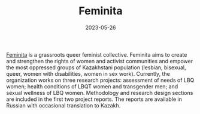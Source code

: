 ﻿---
title: "Feminita"
linkTitle: "Feminita"
contributor: ["Aizada Arystanbek"]
created: 2022-07-27
countries: ["Kazakhstan"]
category: ["Local NGO"]
tags: ["feminism", "feminist NGO", "LGBTQ", "sex work", "gender-based violence"]
date_start: []
date_end: []
data_type: ["reports", "survey", "interviews", "quantitative", "qualitative"] 
language: ["Russian", "Kazakh"]
date: 2023-05-26
description: 
  Grassroots queer feminist collective.
---

[Feminita](https://feminita.kz/) is a grassroots queer feminist collective. Feminita aims to create and strengthen the rights of women and activist communities and empower the most oppressed groups of Kazakhstani population (lesbian, bisexual, queer, women with disabilities, women in sex work). Currently, the organization works on three research projects: assessment of needs of LBQ women; health conditions of LBQT women and transgender men; and sexual wellness of LBQ women. Methodology and research design sections are included in the first two project reports. The reports are available in Russian with occasional translation to Kazakh.
